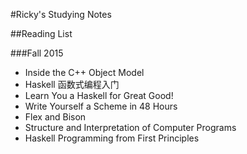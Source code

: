 #Ricky's Studying Notes

##Reading List

###Fall 2015

* Inside the C++ Object Model
* Haskell 函数式编程入门
* Learn You a Haskell for Great Good!
* Write Yourself a Scheme in 48 Hours
* Flex and Bison
* Structure and Interpretation of Computer Programs
* Haskell Programming from First Principles